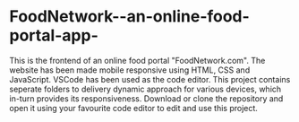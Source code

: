 # FoodNetwork--an-online-food-portal-app-
This is the frontend of an online food portal "FoodNetwork.com". The website has been made mobile responsive using HTML, CSS and JavaScript. VSCode has been used as the code editor.
This project contains seperate folders to delivery dynamic approach for various devices, which in-turn provides its responsiveness.
Download or clone the repository and open it using your favourite code editor to edit and use this project.
